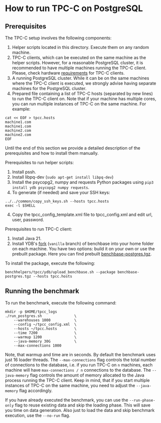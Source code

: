 # How to run TPC-C on PostgreSQL

## Prerequisites

The TPC-C setup involves the following components:
1. Helper scripts located in this directory. Execute them on any random machine.
2. TPC-C clients, which can be executed on the same machine as the helper scripts. However, for a reasonable PostgreSQL cluster, it is recommended to have multiple machines running the TPC-C client. Please, check hardware [requirements](https://github.com/ydb-platform/tpcc#hardware-requirements) for TPC-C clients.
3. A running PostgreSQL cluster. While it can be on the same machines where the TPC-C client is executed, we strongly advise having separate machines for the PostgreSQL cluster.
4. Prepared file containing a list of TPC-C hosts (separated by new lines) to run the TPC-C client on. Note that if your machine has multiple cores, you can run multiple instances of TPC-C on the same machine. For example:

```
cat << EOF > tpcc.hosts
machine1.com
machine1.com
machine2.com
machine2.com
EOF
```

Until the end of this section we provide a detailed description of the prerequisites and how to install them manually.

Prerequisites to run helper scripts:
1. Install pssh.
2. Install libpq-dev (`sudo apt-get install libpq-dev`)
3. Install the psycopg2, numpy and requests Python packages using `pip3 install ydb psycopg2 numpy requests`.
4. To generate (if needed) and save your SSH keys:
```
../../common/copy_ssh_keys.sh --hosts tpcc.hosts
exec -l $SHELL
```
4. Copy the tpcc_config_template.xml file to tpcc_config.xml and edit url, user, password.

Prerequisites to run TPC-C client:
1. Install Java 21.
2. Install YDB's [fork](https://github.com/ydb-platform/tpcc) (`vanilla` branch) of benchbase into your home folder on each machine.
You have two options: build it on your own or use the prebuilt package. Here you can find prebuilt [benchbase-postgres.tgz](https://storage.yandexcloud.net/ydb-benchmark-builds/benchbase-postgres.tgz).


To install the package, execute the following:
```
benchhelpers/tpcc/ydb/upload_benchbase.sh --package benchbase-postgres.tgz --hosts tpcc.hosts
```

## Running the benchmark

To run the benchmark, execute the following command:

```
mkdir -p $HOME/tpcc_logs
./run_postgres.sh               \
    --warehouses 1000           \
    --config ~/tpcc_config.xml  \
    --hosts ~/tpcc.hosts        \
    --time 7200                 \
    --warmup 1200               \
    --java-memory 30G           \
    --max-connections 1000
```

Note, that warmup and time are in seconds. By default the benchmark uses just 16 loader threads. The `--max-connections` flag controls the total number of connections to the database, i.e. if you run TPC-C on `n` machines, each machine will have `max-connections / n` connections to the database.
The `--java-memory` flag controls the amount of memory allocated to the Java process running the TPC-C client. Keep in mind, that if you start multiple instances of TPC-C on the same machine, you need to adjust the `--java-memory` flag accordingly.

If you have already executed the benchmark, you can use the `--run-phase-only` flag to reuse existing data and skip the loading phase. This will save you time on data generation. Also just to load the data and skip benchmark execution, use the `--no-run` flag.